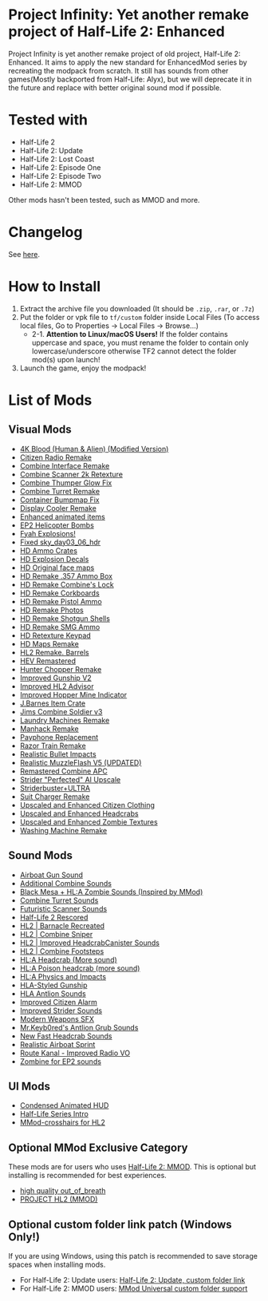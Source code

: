 # Project Infinity: Yet another remake project of Half-Life 2: Enhanced 
Project Infinity is yet another remake project of old project, Half-Life 2: Enhanced. It aims to apply the new standard for EnhancedMod series by recreating the modpack from scratch. It still has sounds from other games(Mostly backported from Half-Life: Alyx), but we will deprecate it in the future and replace with better original sound mod if possible.

# Tested with
* Half-Life 2
* Half-Life 2: Update
* Half-Life 2: Lost Coast
* Half-Life 2: Episode One
* Half-Life 2: Episode Two
* Half-Life 2: MMOD

Other mods hasn't been tested, such as MMOD and more.

# Changelog
See [here](https://github.com/MysticMoonlight/EnhancedMod/blob/main/hl2e/infinity/CHANGELOG.md).

# How to Install
1. Extract the archive file you downloaded (It should be `.zip`, `.rar`, or `.7z`)
2. Put the folder or vpk file to `tf/custom` folder inside Local Files (To access local files, Go to Properties -> Local Files -> Browse...)
	* 2-1. **Attention to Linux/macOS Users!** If the folder contains uppercase and space, you must rename the folder to contain only lowercase/underscore otherwise TF2 cannot detect the folder mod(s) upon launch!
3. Launch the game, enjoy the modpack!

# List of Mods
## Visual Mods
* [4K Blood (Human & Alien) (Modified Version)](https://gamebanana.com/mods/11369)
* [Citizen Radio Remake](https://gamebanana.com/mods/348653)
* [Combine Interface Remake](https://gamebanana.com/mods/303851)
* [Combine Scanner 2k Retexture](https://gamebanana.com/mods/182459)
* [Combine Thumper Glow Fix](https://gamebanana.com/mods/312579)
* [Combine Turret Remake](https://gamebanana.com/mods/182474)
* [Container Bumpmap Fix](https://gamebanana.com/mods/182534)
* [Display Cooler Remake](https://gamebanana.com/mods/288868)
* [Enhanced animated items](https://gamebanana.com/mods/314658)
* [EP2 Helicopter Bombs](https://gamebanana.com/mods/182461)
* [Fyah Explosions!](https://gamebanana.com/mods/11344)
* [Fixed sky_day03_06_hdr](https://gamebanana.com/mods/345165)
* [HD Ammo Crates](https://gamebanana.com/mods/182723)
* [HD Explosion Decals](https://gamebanana.com/mods/11355)
* [HD Original face maps](https://gamebanana.com/mods/352271)
* [HD Remake .357 Ammo Box](https://gamebanana.com/mods/182759)
* [HD Remake Combine's Lock](https://gamebanana.com/mods/183151)
* [HD Remake Corkboards](https://gamebanana.com/mods/182795)
* [HD Remake Pistol Ammo](https://gamebanana.com/mods/182764)
* [HD Remake Photos](https://gamebanana.com/mods/182790)
* [HD Remake Shotgun Shells](https://gamebanana.com/mods/182763)
* [HD Remake SMG Ammo](https://gamebanana.com/mods/182762)
* [HD Retexture Keypad](https://gamebanana.com/mods/182514)
* [HD Maps Remake](https://gamebanana.com/mods/6649)
* [HL2 Remake. Barrels](https://gamebanana.com/mods/182561)
* [HEV Remastered](https://gamebanana.com/mods/182098)
* [Hunter Chopper Remake](https://gamebanana.com/mods/183090)
* [Improved Gunship V2](https://gamebanana.com/mods/183101)
* [Improved HL2 Advisor](https://gamebanana.com/mods/344166)
* [Improved Hopper Mine Indicator](https://gamebanana.com/mods/182458)
* [J.Barnes Item Crate](https://gamebanana.com/mods/182716)
* [Jims Combine Soldier v3](https://gamebanana.com/mods/183075)
* [Laundry Machines Remake](https://gamebanana.com/mods/182498)
* [Manhack Remake](https://gamebanana.com/mods/182473)
* [Payphone Replacement](https://gamebanana.com/mods/182510)
* [Razor Train Remake](https://gamebanana.com/mods/301708)
* [Realistic Bullet Impacts](https://gamebanana.com/mods/320246)
* [Realistic MuzzleFlash V5 (UPDATED)](https://gamebanana.com/mods/359928)
* [Remastered Combine APC](https://gamebanana.com/mods/183094)
* [Strider "Perfected" AI Upscale](https://gamebanana.com/mods/182398)
* [Striderbuster+ULTRA](https://gamebanana.com/mods/11350)
* [Suit Charger Remake](https://gamebanana.com/mods/300619)
* [Upscaled and Enhanced Citizen Clothing](https://gamebanana.com/mods/182211)
* [Upscaled and Enhanced Headcrabs](https://gamebanana.com/mods/182428)
* [Upscaled and Enhanced Zombie Textures](https://gamebanana.com/mods/182295)
* [Washing Machine Remake](https://gamebanana.com/mods/347118)

## Sound Mods
* [Airboat Gun Sound](https://gamebanana.com/sounds/47085)
* [Additional Combine Sounds](https://gamebanana.com/sounds/44814)
* [Black Mesa + HL:A Zombie Sounds (Inspired by MMod)](https://gamebanana.com/sounds/55592)
* [Combine Turret Sounds](https://gamebanana.com/sounds/55827)
* [Futuristic Scanner Sounds](https://gamebanana.com/sounds/46998)
* [Half-Life 2 Rescored](https://gamebanana.com/sounds/59810)
* [HL2 | Barnacle Recreated](https://gamebanana.com/sounds/34086)
* [HL2 | Combine Sniper](https://gamebanana.com/sounds/34087)
* [HL2 | Improved HeadcrabCanister Sounds](https://gamebanana.com/sounds/27458)
* [HL2 | Combine Footsteps](https://gamebanana.com/sounds/21642)
* [HL:A Headcrab (More sound)](https://gamebanana.com/sounds/57508)
* [HL:A Poison headcrab (more sound)](https://gamebanana.com/sounds/59427)
* [HL:A Physics and Impacts](https://gamebanana.com/sounds/47122)
* [HLA-Styled Gunship](https://gamebanana.com/sounds/51363)
* [HLA Antlion Sounds](https://gamebanana.com/sounds/47132)
* [Improved Citizen Alarm](https://gamebanana.com/sounds/35153)
* [Improved Strider Sounds](https://gamebanana.com/sounds/32587)
* [Modern Weapons SFX](https://gamebanana.com/sounds/46897)
* [Mr.Keyb0red's Antlion Grub Sounds](https://gamebanana.com/sounds/35464)
* [New Fast Headcrab Sounds](https://gamebanana.com/sounds/33586)
* [Realistic Airboat Sprint](https://gamebanana.com/sounds/22688)
* [Route Kanal - Improved Radio VO](https://gamebanana.com/sounds/56697)
* [Zombine for EP2 sounds](https://gamebanana.com/sounds/57448)

## UI Mods
* [Condensed Animated HUD](https://gamebanana.com/mods/24158)
* [Half-Life Series Intro](https://gamebanana.com/mods/24176)
* [MMod-crosshairs for HL2](https://gamebanana.com/mods/24147)

## Optional MMod Exclusive Category
These mods are for users who uses [Half-Life 2: MMOD](https://www.moddb.com/mods/hl2-ep2-enhased-mod). This is optional but installing is recommended for best experiences.

* [high quality out_of_breath](https://gamebanana.com/sounds/46242)
* [PROJECT HL2 (MMOD)](https://www.moddb.com/mods/hl2-ep2-enhased-mod/addons/project-hl2-mmod)

## Optional custom folder link patch (Windows Only!)
If you are using Windows, using this patch is recommended to save storage spaces when installing mods.

* For Half-Life 2: Update users: [Half-Life 2: Update, custom folder link](https://gamebanana.com/mods/35641)
* For Half-Life 2: MMOD users: [MMod Universal custom folder support](https://gamebanana.com/mods/40726)